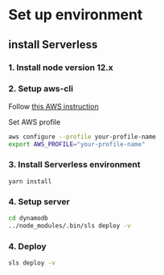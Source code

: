# Set up environment

## install Serverless

### 1. Install node version 12.x

### 2. Setup aws-cli

Follow [this AWS instruction](https://docs.aws.amazon.com/ja_jp/cli/latest/userguide/install-cliv2.html)

Set AWS profile 

```bash
aws configure --profile your-profile-name
export AWS_PROFILE="your-profile-name"
```

### 3. Install Serverless environment

`yarn install`

### 4. Setup server

```bash
cd dynamodb
../node_modules/.bin/sls deploy -v
```

### 4. Deploy

```bash
sls deploy -v
```
